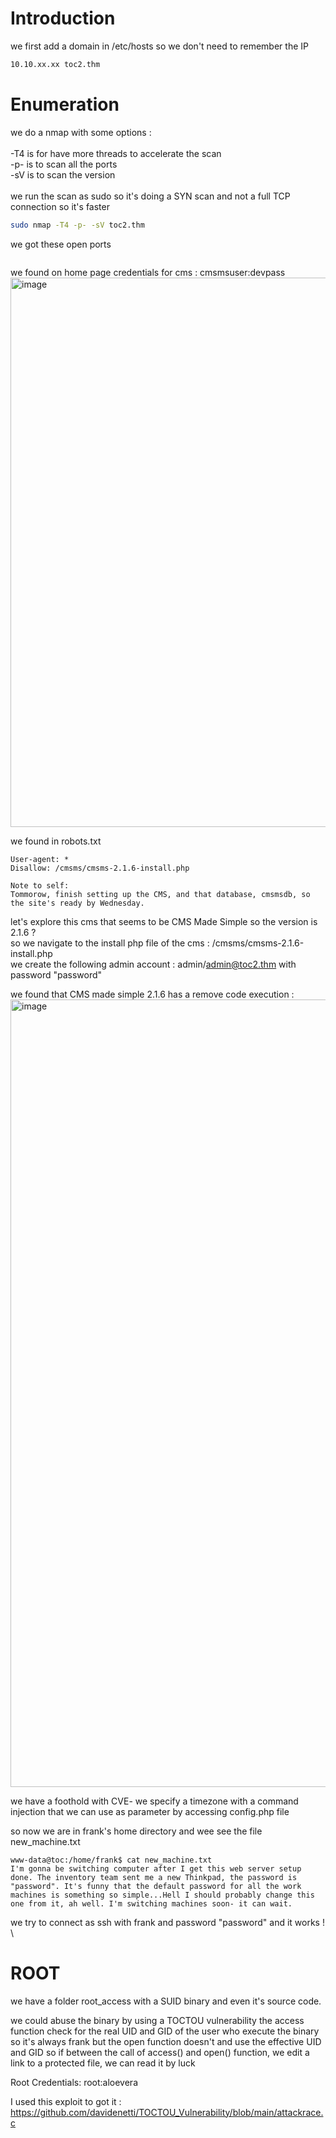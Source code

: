 # Introduction

we first add a domain in /etc/hosts so we don't need to remember the IP
```bash
10.10.xx.xx toc2.thm
```

# Enumeration

we do a nmap with some options :\
\
-T4 is for have more threads to accelerate the scan\
-p- is to scan all the ports\
-sV is to scan the version\
\
we run the scan as sudo so it's doing a SYN scan and not a full TCP connection so it's faster

```bash
sudo nmap -T4 -p- -sV toc2.thm
```

we got these open ports
```bash

```


we found on home page credentials for cms : cmsmsuser:devpass
<img width="879" alt="image" src="https://github.com/MaTe0r/tryhackme.com/assets/94843357/79ba6886-c39b-49d1-be23-3ad7faf6ea41">

we found in robots.txt
```
User-agent: *
Disallow: /cmsms/cmsms-2.1.6-install.php
 
Note to self:
Tommorow, finish setting up the CMS, and that database, cmsmsdb, so the site's ready by Wednesday.
```

let's explore this cms that seems to be CMS Made Simple so the version is 2.1.6 ?\
so we navigate to the install php file of the cms : /cmsms/cmsms-2.1.6-install.php\
we create the following admin account : admin/admin@toc2.thm with password "password"

we found that CMS made simple 2.1.6 has a remove code execution :
<img width="1260" alt="image" src="https://github.com/MaTe0r/tryhackme.com/assets/94843357/4aa4b06e-44be-4c12-8500-ef86a65a9b11">



we have a foothold with CVE-
we specify a timezone with a command injection that we can use as parameter by accessing config.php file

so now we are in frank's home directory and wee see the file new_machine.txt
```
www-data@toc:/home/frank$ cat new_machine.txt 
I'm gonna be switching computer after I get this web server setup done. The inventory team sent me a new Thinkpad, the password is "password". It's funny that the default password for all the work machines is something so simple...Hell I should probably change this one from it, ah well. I'm switching machines soon- it can wait.
```

we try to connect as ssh with frank and password "password" and it works ! \

# ROOT
we have a folder root_access with a SUID binary and even it's source code.

we could abuse the binary by using a TOCTOU vulnerability
the access function check for the real UID and GID of the user who execute the binary so it's always frank
but the open function doesn't and use the effective UID and GID so if between the call of access() and open() function, we edit a link to a protected file, we can read it by luck

Root Credentials:  root:aloevera

I used this exploit to got it : https://github.com/davidenetti/TOCTOU_Vulnerability/blob/main/attackrace.c
